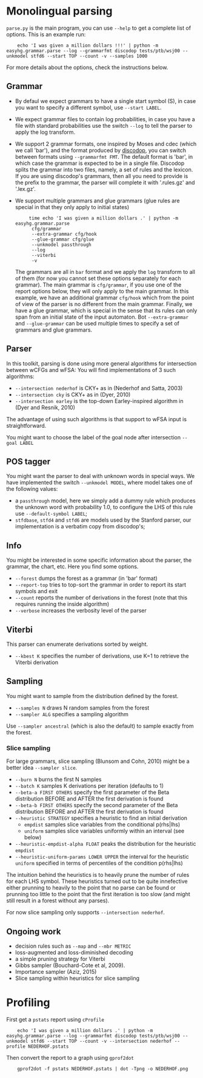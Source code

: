 # Monolingual parsing


`parse.py` is the main program, you can use `--help` to get a complete list of options.
This is an example run:

    
        echo 'I was given a million dollars !!!' | python -m easyhg.grammar.parse --log --grammarfmt discodop tests/ptb/wsj00 --unkmodel stfd6 --start TOP --count -v --samples 1000


For more details about the options, check the instructions below.

## Grammar

* By defaul we expect grammars to have a single start symbol (S), in case you want to specify a different symbol, use `--start LABEL`.

* We expect grammar files to contain log probabilities, in case you have a file with standard probabilities use the switch `--log` to tell the parser to apply the log transform.

* We support 2 grammar formats, one inspired by Moses and cdec (which we call 'bar'), and the format produced by [discodop](https://github.com/andreasvc/disco-dop), you can switch between formats using `--grammarfmt FMT`. The default format is 'bar', in which case the grammar is expected to be in a single file. Discodop splits the grammar into two files, namely, a set of rules and the lexicon. If you are using discodop's grammars, then all you need to provide is the prefix to the grammar, the parser will complete it with '.rules.gz' and '.lex.gz'.

* We support multiple grammars and glue grammars (glue rules are special in that they only apply to initial states)

        
           time echo 'I was given a million dollars .' | python -m easyhg.grammar.parse 
            cfg/grammar
            --extra-grammar cfg/hook
            --glue-grammar cfg/glue 
            --unkmodel passthrough
            --log
            --viterbi 
            -v
            
    The grammars are all in `bar` format and we apply the `log` transform to all of them (for now you cannot set these options separately for each grammar).
    The main grammar is `cfg/grammar`, if you use one of the report options below, they will only apply to the main grammar.
    In this example, we have an additional grammar `cfg/hook` which from the point of view of the parser is no different from the main grammar.
    Finally, we have a glue grammar, which is special in the sense that its rules can only span from an initial state of the input automaton.
    Bot `--extra-grammar` and `--glue-grammar` can be used multiple times to specify a set of grammars and glue grammars.

## Parser

In this toolkit, parsing is done using more general algorithms for intersection between wCFGs and wFSA:
You will find implementations of 3 such algorithms:

* `--intersection nederhof` is CKY+ as in (Nederhof and Satta, 2003)
* `--intersection cky` is CKY+ as in (Dyer, 2010)
* `--intersection earley` is the top-down Earley-inspired algorithm in (Dyer and Resnik, 2010)

The advantage of using such algorithms is that support to wFSA input is straightforward.

You might want to choose the label of the goal node after intersection `--goal LABEL`

## POS tagger

You might want the parser to deal with unknown words in special ways. We have implemented the switch `--unkmodel MODEL`, where model takes one of the following values:

* a `passthrough` model, here we simply add a dummy rule which produces the unknown word with probability 1.0, to configure the LHS of this rule use `--default-symbol LABEL`;
* `stfdbase`, `stfd4` and `stfd6` are models used by the Stanford parser, our implementation is a verbatim copy from discodop's;

## Info

You might be interested in some specific information about the parser, the grammar, the chart, etc. Here you find some options.

* `--forest` dumps the forest as a grammar (in 'bar' format)
* `--report-top` tries to top-sort the grammar in order to report its start symbols and exit
* `--count` reports the number of derivations in the forest (note that this requires running the inside algorithm)
* `--verbose` increases the verbosity level of the parser

## Viterbi

This parser can enumerate derivations sorted by weight.

* `--kbest K` specifies the number of derivations, use K=1 to retrieve the Viterbi derivation

## Sampling

You might want to sample from the distribution defined by the forest.

* `--samples N` draws N random samples from the forest
* `--sampler ALG` specifies a sampling algorithm

Use `--sampler ancestral` (which is also the default) to sample exactly from the forest.

### Slice sampling

For large grammars, slice sampling (Blunsom and Cohn, 2010) might be a better idea `--sampler slice`.

* `--burn N` burns the first N samples
* `--batch K` samples K derivations per iteration (defaults to 1)
* `--beta-a FIRST OTHERS` specify the first parameter of the Beta distribution BEFORE and AFTER the first derivation is found
* `--beta-b FIRST OTHERS` specify the second parameter of the Beta distribution BEFORE and AFTER the first derivation is found
* `--heuristic STRATEGY` specifies a heuristic to find an initial derivation
    * `empdist` samples slice variables from the conditional p(rhs|lhs)
    * `uniform` samples slice variables uniformly within an interval (see below) 
* `--heuristic-empdist-alpha FLOAT` peaks the distribution for the heuristic `empdist`
* `--heuristic-uniform-params LOWER UPPER` the interval for the heuristic `uniform` specified in terms of percentiles of the condition p(rhs|lhs)

The intuition behind the heuristics is to heavily prune the number of rules for each LHS symbol. 
These heuristics turned out to be quite innefective either prunning to heavily to the point that no parse can be found or prunning too little to the point that the first iteration is too slow (and might still result in a forest without any parses).

For now slice sampling only supports `--intersection nederhof`.


## Ongoing work

* decision rules such as `--map` and `--mbr METRIC`
* loss-augmented and loss-diminished decoding
* a simple pruning strategy for Viterbi
* Gibbs sampler (Bouchard-Cote et al, 2009).
* Importance sampler (Aziz, 2015)
* Slice sampling within heuristics for slice sampling

# Profiling

First get a `pstats` report using `cProfile`


        echo 'I was given a million dollars .' | python -m easyhg.grammar.parse --log --grammarfmt discodop tests/ptb/wsj00 --unkmodel stfd6 --start TOP --count -v --intersection nederhof --profile NEDERHOF.pstats


Then convert the report to a graph using `gprof2dot`

    
        gprof2dot -f pstats NEDERHOF.pstats | dot -Tpng -o NEDERHOF.png


